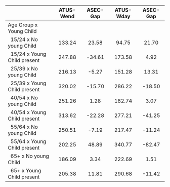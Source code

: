 
|                      |    ATUS-Wend |     ASEC-Gap |    ATUS-Wday |     ASEC-Gap |
| -------------------- | :----------: | :----------: | :----------: | :----------: |
| Age Group x Young Child |              |              |              |              |
| &nbsp;&nbsp;15/24 x No young Child |       133.24 |        23.58 |        94.75 |        21.70 |
| &nbsp;&nbsp;15/24 x Young Child present |       247.88 |       -34.61 |       173.58 |         4.92 |
| &nbsp;&nbsp;25/39 x No young Child |       216.13 |        -5.27 |       151.28 |        13.31 |
| &nbsp;&nbsp;25/39 x Young Child present |       320.02 |       -15.70 |       286.22 |       -18.50 |
| &nbsp;&nbsp;40/54 x No young Child |       251.26 |         1.28 |       182.74 |         3.07 |
| &nbsp;&nbsp;40/54 x Young Child present |       313.62 |       -22.28 |       277.21 |       -41.25 |
| &nbsp;&nbsp;55/64 x No young Child |       250.51 |        -7.19 |       217.47 |       -11.24 |
| &nbsp;&nbsp;55/64 x Young Child present |       202.25 |        48.89 |       340.77 |       -82.47 |
| &nbsp;&nbsp;65+ x No young Child |       186.09 |         3.34 |       222.69 |         1.51 |
| &nbsp;&nbsp;65+ x Young Child present |       205.38 |        11.81 |       290.68 |       -11.42 |

